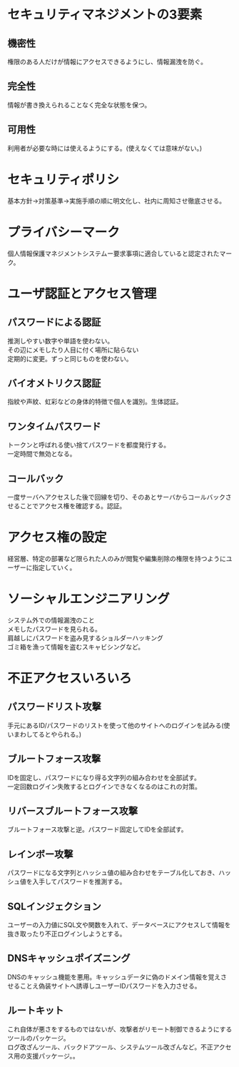 <h1>セキュリティマネジメントの3要素</h1>
<h2>機密性</h2>
権限のある人だけが情報にアクセスできるようにし、情報漏洩を防ぐ。　
<h2>完全性</h2>
情報が書き換えられることなく完全な状態を保つ。
<h2>可用性</h2>
利用者が必要な時には使えるようにする。(使えなくては意味がない。)
<h1>セキュリティポリシ</h2>
基本方針→対策基準→実施手順の順に明文化し、社内に周知させ徹底させる。
<h1>プライバシーマーク</h1>
個人情報保護マネジメントシステムー要求事項に適合していると認定されたマーク。
<h1>ユーザ認証とアクセス管理</h1>
<h2>パスワードによる認証</h2>
推測しやすい数字や単語を使わない。<br>
その辺にメモしたり人目に付く場所に貼らない<br>
定期的に変更。ずっと同じものを使わない。
<h2>バイオメトリクス認証</h2>
指紋や声紋、虹彩などの身体的特徴で個人を識別。生体認証。
<h2>ワンタイムパスワード</h2>
トークンと呼ばれる使い捨てパスワードを都度発行する。<br>
一定時間で無効となる。
<h2>コールバック</h2>
一度サーバへアクセスした後で回線を切り、そのあとサーバからコールバックさせることでアクセス権を確認する。認証。
<h1>アクセス権の設定</h1>
経営層、特定の部署など限られた人のみが閲覧や編集削除の権限を持つようにユーザーに指定していく。
<h1>ソーシャルエンジニアリング</h1>
システム外での情報漏洩のこと<br>
メモしたパスワードを見られる。<br>
肩越しにパスワードを盗み見するショルダーハッキング<br>
ゴミ箱を漁って情報を盗むスキャビシングなど。
<h1>不正アクセスいろいろ</h1>
<h2>パスワードリスト攻撃</h2>
手元にあるID/パスワードのリストを使って他のサイトへのログインを試みる(使いまわしてるとやられる。)
<h2>ブルートフォース攻撃</h2>
IDを固定し、パスワードになり得る文字列の組み合わせを全部試す。<br>
一定回数ログイン失敗するとログインできなくなるのはこれの対策。
<h2>リバースブルートフォース攻撃</h2>
ブルートフォース攻撃と逆。パスワード固定してIDを全部試す。
<h2>レインボー攻撃</h2>
パスワードになる文字列とハッシュ値の組み合わせをテーブル化しておき、ハッシュ値を入手してパスワードを推測する。
<h2>SQLインジェクション</h2>
ユーザーの入力値にSQL文や関数を入れて、データベースにアクセスして情報を抜き取ったり不正ログインしようとする。
<h2>DNSキャッシュポイズニング</h2>
DNSのキャッシュ機能を悪用。キャッシュデータに偽のドメイン情報を覚えさせることえ偽装サイトへ誘導しユーザーIDパスワードを入力させる。
<h2>ルートキット</h2>
これ自体が悪さをするものではないが、攻撃者がリモート制御できるようにするツールのパッケージ。<br>
ログ改ざんツール、バックドアツール、システムツール改ざんなど。不正アクセス用の支援パッケージ。。
